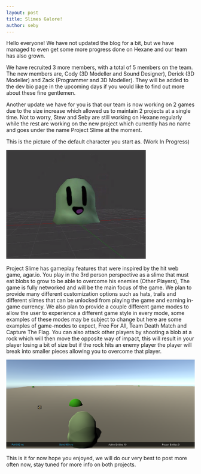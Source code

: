 ```yaml
---
layout: post
title: Slimes Galore!
author: seby
---
```


Hello everyone! We have not updated the blog for a bit, but we have managed to even get some more progress done on Hexane and our team has also grown.

We have recruited 3 more members, with a total of 5 members on the team. The new members are, Cody (3D Modeller and Sound Designer), Derick (3D Modeller) and Zack (Programmer and 3D Modeller). They will be added to the dev bio page in the upcoming days if you would like to find out more about these fine gentlemen.

Another update we have for you is that our team is now working on 2 games due to the size increase which allowed us to maintain 2 projects at a single time. Not to worry, Stew and Seby are still working on Hexane regularly while the rest are working on the new project which currently has no name and goes under the name Project Slime at the moment.

This is the picture of the default character you start as. (Work In Progress)

![A cute little slime.](../img/posts/slimeGalore/2016-02-05_21-08-34.png)

Project Slime has gameplay features that were inspired by the hit web game, agar.io. You play in the 3rd person perspective as a slime that must eat blobs to grow to be able to overcome his enemies (Other Players), The game is fully networked and will be the main focus of the game. We plan to provide many different customization options such as hats, trails and different slimes that can be unlocked from playing the game and earning in-game currency. We also plan to provide a couple different game modes to allow the user to experience a different game style in every mode, some examples of these modes may be subject to change but here are some examples of game-modes to expect, Free For All, Team Death Match and Capture The Flag. You can also attack other players by shooting a blob at a rock which will then move the opposite way of impact, this will result in your player losing a bit of size but if the rock hits an enemy player the player will break into smaller pieces allowing you to overcome that player.

![The field](../img/posts/slimeGalore/2016-02-05_21-43-38.png)

This is it for now hope you enjoyed, we will do our very best to post more often now, stay tuned for more info on both projects.
